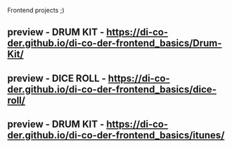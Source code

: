Frontend projects ;)
## preview - DRUM KIT - https://di-co-der.github.io/di-co-der-frontend_basics/Drum-Kit/
## preview - DICE ROLL - https://di-co-der.github.io/di-co-der-frontend_basics/dice-roll/
## preview - DRUM KIT - https://di-co-der.github.io/di-co-der-frontend_basics/itunes/
